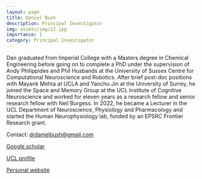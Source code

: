 ```yaml
---
layout: page
title: Daniel Bush
description: Principal Investigator
img: assets/img/12.jpg
importance: 1
category: Principal Investigator
---
```


Dan graduated from Imperial College with a Masters degree in Chemical Engineering before going on to complete a PhD under the supervision of Andy Philippides and Phil Husbands at the University of Sussex Centre for Computational Neuroscience and Robotics. After brief post-doc positions with Mayank Mehta at UCLA and Yaochu Jin at the University of Surrey, he joined the Space and Memory Group at the UCL Institute of Cognitive Neuroscience and worked for eleven years as a research fellow and senior research fellow with Neil Burgess. In 2022, he became a Lecturer in the UCL Department of Neuroscience, Physiology and Pharmacology and started the Human Neurophysiology lab, funded by an EPSRC Frontier Research grant.
  
Contact: [drdanielbush@gmail.com](mailto:drdanielbush@gmail.com)  
  
[Google scholar](https://scholar.google.com/citations?user=mzz-3lEAAAAJ&hl=en)  
  
[UCL profile](https://iris.ucl.ac.uk/iris/browse/profile?upi=DBUSH99)  
  
[Personal website](http://danbush.co.uk/)
